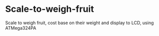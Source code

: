 # Scale-to-weigh-fruit
Scale to weigh fruit, cost base on their weight and display to LCD, using ATMega324PA
